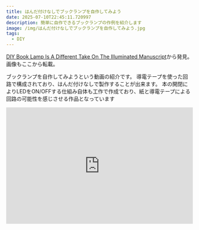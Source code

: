 ```yaml
---
title: はんだ付けなしでブックランプを自作してみよう
date: 2025-07-10T22:45:11.720997
description: 簡単に自作できるブックランプの作例を紹介します
image: /img/はんだ付けなしでブックランプを自作してみよう.jpg
tags:
  - DIY
---
```

[DIY Book Lamp Is A Different Take On The Illuminated Manuscript](https://hackaday.com/2025/07/01/diy-book-lamp-is-a-different-take-on-the-illuminated-manuscript/)から発見。画像もここから転載。

ブックランプを自作してみようという動画の紹介です。
導電テープを使った回路で構成されており、はんだ付けなしで製作することが出来ます。
本の開閉によりLEDをON/OFFする仕組み自体も工作で作成ており、紙と導電テープによる回路の可能性を感じさせる作品となっています

<iframe width="100%" height="315" src="https://www.youtube.com/embed/ggw1bmISklU" title="YouTube video player" frameborder="0" allow="accelerometer; autoplay; clipboard-write; encrypted-media; gyroscope; picture-in-picture" allowfullscreen></iframe>



